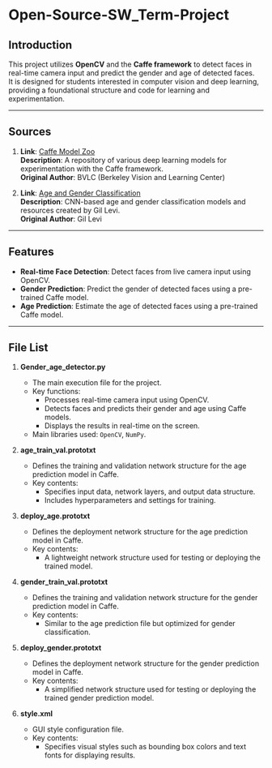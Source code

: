 # Open-Source-SW_Term-Project

## Introduction

This project utilizes **OpenCV** and the **Caffe framework** to detect faces in real-time camera input and predict the gender and age of detected faces.  
It is designed for students interested in computer vision and deep learning, providing a foundational structure and code for learning and experimentation.

---

## Sources

1. **Link**: [Caffe Model Zoo](https://github.com/BVLC/caffe/wiki/Model-Zoo)  
   **Description**: A repository of various deep learning models for experimentation with the Caffe framework.  
   **Original Author**: BVLC (Berkeley Vision and Learning Center)

2. **Link**: [Age and Gender Classification](https://gist.github.com/GilLevi/c9e99062283c719c03de)  
   **Description**: CNN-based age and gender classification models and resources created by Gil Levi.  
   **Original Author**: Gil Levi

---

## Features

- **Real-time Face Detection**: Detect faces from live camera input using OpenCV.
- **Gender Prediction**: Predict the gender of detected faces using a pre-trained Caffe model.
- **Age Prediction**: Estimate the age of detected faces using a pre-trained Caffe model.

---

## File List

1. **Gender_age_detector.py**  
   - The main execution file for the project.  
   - Key functions:
     - Processes real-time camera input using OpenCV.
     - Detects faces and predicts their gender and age using Caffe models.
     - Displays the results in real-time on the screen.
   - Main libraries used: `OpenCV`, `NumPy`.

2. **age_train_val.prototxt**  
   - Defines the training and validation network structure for the age prediction model in Caffe.  
   - Key contents:
     - Specifies input data, network layers, and output data structure.
     - Includes hyperparameters and settings for training.

3. **deploy_age.prototxt**  
   - Defines the deployment network structure for the age prediction model in Caffe.  
   - Key contents:
     - A lightweight network structure used for testing or deploying the trained model.

4. **gender_train_val.prototxt**  
   - Defines the training and validation network structure for the gender prediction model in Caffe.  
   - Key contents:
     - Similar to the age prediction file but optimized for gender classification.

5. **deploy_gender.prototxt**  
   - Defines the deployment network structure for the gender prediction model in Caffe.  
   - Key contents:
     - A simplified network structure used for testing or deploying the trained gender prediction model.

6. **style.xml**  
   - GUI style configuration file.  
   - Key contents:
     - Specifies visual styles such as bounding box colors and text fonts for displaying results.

